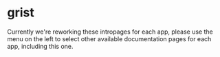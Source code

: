 # grist

Currently we're reworking these intropages for each app, please use the menu on the left to select other available documentation pages for each app, including this one.
